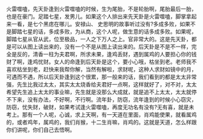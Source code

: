 火雷噬嗑，先天卦逢到火雷噬嗑的时候，生为尾胎，不是轮胎啊，尾胎最后一胎，也是在豪门。足踏七星，发男儿。如果这个人排出来先天卦是火雷噬嗑，脚掌拿起来一看，是七个黑痣在哪儿。安禄山、 史思明的故事听过没有?多成多败，如果不是脚踏七星的话，多成多败，为从商，这个人呢，做生意的话多成多败。如果呢，脚踏七星从官从武，位至极品，一人之下万人之上。官非常大的。这是先天卦，都是可以从图上读出来的，没有一个不是从图上读出来的。后天卦是不是不一样，完全是反的，清香一柱为夫君啊，所求未果，逢鸡丢财，遇到属鸡的人要担心你的钱财了啊，逢鸡忧财。女人的命逢到后天卦是这个，要小心哦，枯坐到老。老师我不喜欢枯坐到老，赶快来我帮你解，当然有解啦，求财呢，这种人求财如镜中的月，可遇而不遇，所以后天卦逢到这个很累，那一般来的话，我们看到的都是太太非常强，先生比我过太太，其实太太烧香给夫君好一点啊，这样就好了，对不对，太太希望先生追上太太的事业嘛，先生就是没那么大成就，就是追不上太太，太太就停不下来，没有办法，不好啊，不行啊。流年卦，防窃，流年逢到的时候小心窃灾，防窃，忧失财，破财，如果考试逢火雷噬嗑，再度无功名有没有?无有喜，就是未考上。那有一个人呢，心诚，求上天啊，有一天道在里面，肖鸡能使果，就看属鸡的，或者鸡年，属鸡的，我们肖猴，十二生肖嘛，肖鸡的。这就是天道，怎么样跟你们讲呢，你们自己去悟啊。